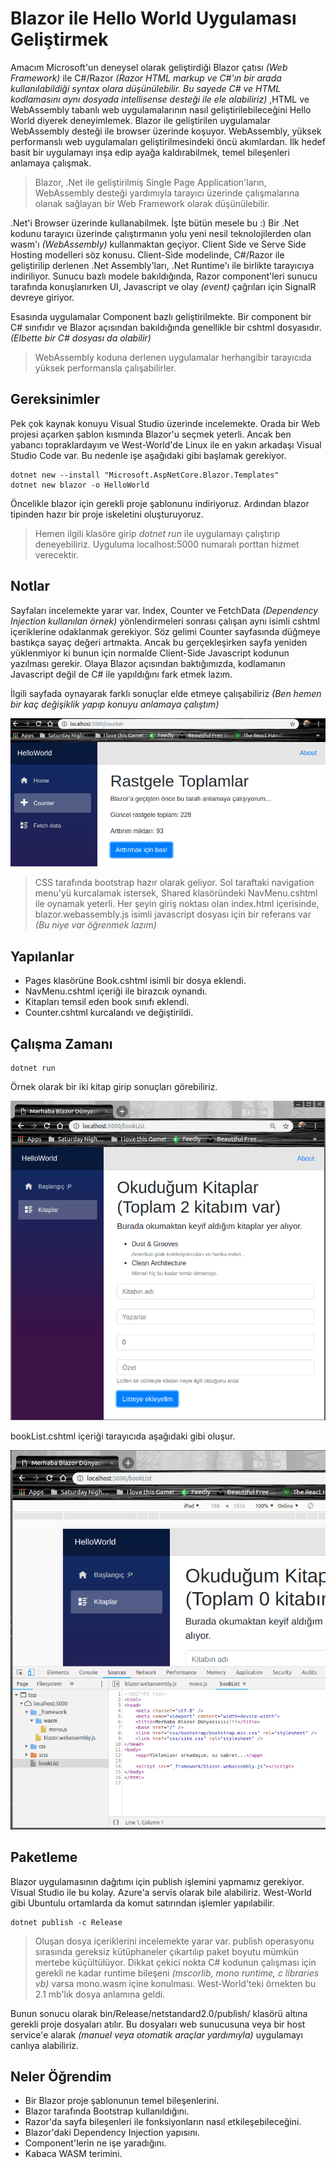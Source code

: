 # Blazor ile Hello World Uygulaması Geliştirmek

Amacım Microsoft'un deneysel olarak geliştirdiği Blazor çatısı _(Web Framework)_ ile C#/Razor _(Razor HTML markup ve C#'ın bir arada kullanılabildiği syntax olara düşünülebilir. Bu sayede C# ve HTML kodlamasını aynı dosyada intellisense desteği ile ele alabiliriz)_ ,HTML ve WebAssembly tabanlı web uygulamalarının nasıl geliştirilebileceğini Hello World diyerek deneyimlemek. Blazor ile geliştirilen uygulamalar WebAssembly desteği ile browser üzerinde koşuyor. WebAssembly, yüksek performanslı web uygulamaları geliştirilmesindeki öncü akımlardan. İlk hedef basit bir uygulamayı inşa edip ayağa kaldırabilmek, temel bileşenleri anlamaya çalışmak.

>Blazor, .Net ile geliştirilmiş Single Page Application'ların, WebAssembly desteği yardımıyla tarayıcı üzerinde çalışmalarına olanak sağlayan bir Web Framework olarak düşünülebilir.

.Net'i Browser üzerinde kullanabilmek. İşte bütün mesele bu :) Bir .Net kodunu tarayıcı üzerinde çalıştırmanın yolu yeni nesil teknolojilerden olan wasm'ı _(WebAssembly)_ kullanmaktan geçiyor. Client Side ve Serve Side Hosting modelleri söz konusu. Client-Side modelinde, C#/Razor ile geliştirilip derlenen .Net Assembly'ları, .Net Runtime'ı ile birlikte tarayıcıya indiriliyor. Sunucu bazlı modele bakıldığında, Razor component'leri sunucu tarafında konuşlanırken UI, Javascript ve olay _(event)_ çağrıları için SignalR devreye giriyor. 

Esasında uygulamalar Component bazlı geliştirilmekte. Bir component bir C# sınıfıdır ve Blazor açısından bakıldığında genellikle bir cshtml dosyasıdır. _(Elbette bir C# dosyası da olabilir)_

>WebAssembly koduna derlenen uygulamalar herhangibir tarayıcıda yüksek performansla çalışabilirler.

## Gereksinimler

Pek çok kaynak konuyu Visual Studio üzerinde incelemekte. Orada bir Web projesi açarken şablon kısmında Blazor'u seçmek yeterli. Ancak ben yabancı topraklardayım ve West-World'de Linux ile en yakın arkadaşı Visual Studio Code var. Bu nedenle işe aşağıdaki gibi başlamak gerekiyor.

```
dotnet new --install "Microsoft.AspNetCore.Blazor.Templates"
dotnet new blazor -o HelloWorld
```

Öncelikle blazor için gerekli proje şablonunu indiriyoruz. Ardından blazor tipinden hazır bir proje iskeletini oluşturuyoruz.

>Hemen ilgili klasöre girip _dotnet run_ ile uygulamayı çalıştırıp deneyebiliriz. Uyguluma localhost:5000 numaralı porttan hizmet verecektir. 

## Notlar

Sayfaları incelemekte yarar var. Index, Counter ve FetchData _(Dependency Injection kullanılan örnek)_ yönlendirmeleri sonrası çalışan aynı isimli cshtml içeriklerine odaklanmak gerekiyor. Söz gelimi Counter sayfasında düğmeye bastıkça sayaç değeri artmakta. Ancak bu gerçekleşirken sayfa yeniden yüklenmiyor ki bunun için normalde Client-Side Javascript kodunun yazılması gerekir. Olaya Blazor açısından baktığımızda, kodlamanın Javascript değil de C# ile yapıldığını fark etmek lazım. 

İlgili sayfada oynayarak farklı sonuçlar elde etmeye çalışabiliriz _(Ben hemen bir kaç değişiklik yapıp konuyu anlamaya çalıştım)_

![cover_1.png](cover_1.png)

>CSS tarafında bootstrap hazır olarak geliyor. Sol taraftaki navigation menu'yü kurcalamak istersek, Shared klasöründeki NavMenu.cshtml ile oynamak yeterli. Her şeyin giriş noktası olan index.html içerisinde, blazor.webassembly.js isimli javascript dosyası için bir referans var _(Bu niye var öğrenmek lazım)_

## Yapılanlar

- Pages klasörüne Book.cshtml isimli bir dosya eklendi.
- NavMenu.cshtml içeriği ile birazcık oynandı.
- Kitapları temsil eden book sınıfı eklendi.
- Counter.cshtml kurcalandı ve değiştirildi.

## Çalışma Zamanı

```
dotnet run
```

Örnek olarak bir iki kitap girip sonuçları görebiliriz.

![Cover_2.png](cover_2.png)

bookList.cshtml içeriği tarayıcıda aşağıdaki gibi oluşur.

![Cover_3.png](cover_3.png)

## Paketleme

Blazor uygulamasının dağıtımı için publish işlemini yapmamız gerekiyor. Visual Studio ile bu kolay. Azure'a servis olarak bile alabiliriz. West-World gibi Ubuntulu ortamlarda da komut satırından işlemler yapılabilir.

```
dotnet publish -c Release
```

>Oluşan dosya içeriklerini incelemekte yarar var. publish operasyonu sırasında gereksiz kütüphaneler çıkartılıp paket boyutu mümkün mertebe küçültülüyor. Dikkat çekici nokta C# kodunun çalışması için gerekli ne kadar runtime bileşeni _(mscorlib, mono runtime, c libraries vb)_ varsa mono.wasm içine konulması. West-World'teki örnekten bu 2.1 mb'lık dosya anlamına geldi.

Bunun sonucu olarak bin/Release/netstandard2.0/publish/ klasörü altına gerekli proje dosyaları atılır. Bu dosyaları web sunucusuna veya bir host service'e alarak _(manuel veya otomatik araçlar yardımıyla)_ uygulamayı canlıya alabiliriz.

## Neler Öğrendim

- Bir Blazor proje şablonunun temel bileşenlerini.
- Blazor tarafında Bootstrap kullanıldığını.
- Razor'da sayfa bileşenleri ile fonksiyonların nasıl etkileşebileceğini.
- Blazor'daki Dependency Injection yapısını.
- Component'lerin ne işe yaradığını.
- Kabaca WASM terimini. 